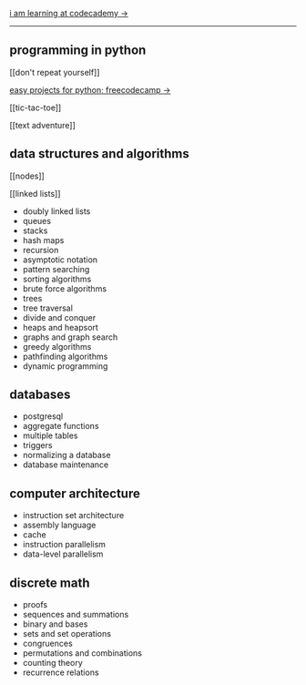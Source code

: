 [i am learning at codecademy ->](https://www.codecademy.com/learn/paths/computer-science)

---

## programming in python

[[don't repeat yourself]]

[easy projects for python; freecodecamp ->](https://www.freecodecamp.org/news/python-projects-for-beginners/)

[[tic-tac-toe]]

[[text adventure]]

## data structures and algorithms

[[nodes]]

[[linked lists]]

- doubly linked lists
- queues
- stacks
- hash maps
- recursion
- asymptotic notation
- pattern searching
- sorting algorithms
- brute force algorithms
- trees
- tree traversal
- divide and conquer
- heaps and heapsort
- graphs and graph search
- greedy algorithms
- pathfinding algorithms
- dynamic programming

## databases

- postgresql
- aggregate functions
- multiple tables
- triggers
- normalizing a database
- database maintenance

## computer architecture

- instruction set architecture
- assembly language
- cache
- instruction parallelism
- data-level parallelism

## discrete math

- proofs
- sequences and summations
- binary and bases
- sets and set operations
- congruences
- permutations and combinations
- counting theory
- recurrence relations
